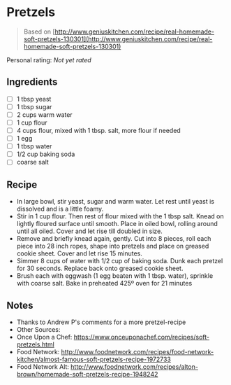 <!-- Needs Manual Review -->

<!-- Do not modify sections with "AUTO-*". They are updated by make.py -->

# Pretzels

> Based on [http://www.geniuskitchen.com/recipe/real-homemade-soft-pretzels-130301](http://www.geniuskitchen.com/recipe/real-homemade-soft-pretzels-130301)

<!-- rating=0; (User can specify rating on scale of 1-5) -->
<!-- AUTO-UserRating -->
Personal rating: *Not yet rated*
<!-- /AUTO-UserRating -->

<!-- name_image=None; (User can specify image name) -->
<!-- AUTO-Image -->
<!-- TODO: Capture image -->
<!-- /AUTO-Image -->

## Ingredients

* [ ] 1 tbsp yeast
* [ ] 1 tbsp sugar
* [ ] 2 cups warm water
* [ ] 1 cup flour
* [ ] 4 cups flour, mixed with 1 tbsp. salt, more flour if needed
* [ ] 1 egg
* [ ] 1 tbsp water
* [ ] 1/2 cup baking soda
* [ ] coarse salt

## Recipe

* In large bowl, stir yeast, sugar and warm water. Let rest until yeast is dissolved and is a little foamy.
* Stir in 1 cup flour. Then rest of flour mixed with the 1 tbsp salt. Knead on lightly floured surface until smooth. Place in oiled bowl, rolling around until all oiled. Cover and let rise till doubled in size.
* Remove and briefly knead again, gently. Cut into 8 pieces, roll each piece into 28 inch ropes, shape into pretzels and place on greased cookie sheet. Cover and let rise 15 minutes.
* Simmer 8 cups of water with 1/2 cup of baking soda. Dunk each pretzel for 30 seconds. Replace back onto greased cookie sheet.
* Brush each with eggwash (1 egg beaten with 1 tbsp. water), sprinkle with coarse salt. Bake in preheated 425º oven for 21 minutes

## Notes

* Thanks to Andrew P's comments for a more pretzel-recipe
* Other Sources:
* Once Upon a Chef: https://www.onceuponachef.com/recipes/soft-pretzels.html
* Food Network: http://www.foodnetwork.com/recipes/food-network-kitchen/almost-famous-soft-pretzels-recipe-1972733
* Food Network Alt: http://www.foodnetwork.com/recipes/alton-brown/homemade-soft-pretzels-recipe-1948242
